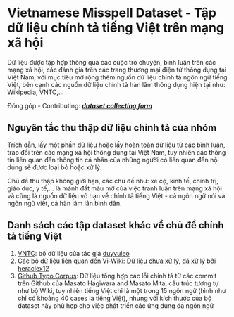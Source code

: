 # Vietnamese Misspell Dataset - Tập dữ liệu chính tả tiếng Việt trên mạng xã hội

Dữ liệu được tập hợp thông qua các cuộc trò chuyện, bình luận trên các mạng xã hội, các đánh giá trên các trang thương mại điện tử thông dụng tại Việt Nam, với mục tiêu mở rộng thêm nguồn dữ liệu chính tả ngôn ngữ tiếng Việt, bên cạnh các nguồn dữ liệu chính tả hàn lâm thông dụng hiện tại như: Wikipedia, VNTC,... 

Đóng góp - Contributing: [___dataset collecting form___](https://forms.gle/11v2TcW7oS3nqeA47)

## Nguyên tắc thu thập dữ liệu chính tả của nhóm
Trích dẫn, lấy một phần dữ liệu hoặc lấy hoàn toàn dữ liệu từ các bình luận, trao đổi trên các mạng xã hội thông dụng tại Việt Nam, tuy nhiên các thông tin liên quan đến thông tin cá nhân của những người có liên quan đến nội dung sẽ được loại bỏ hoặc xử lý.

Chủ đề thu thập không giới hạn, các chủ đề như: xe cộ, kinh tế, chính trị, giáo dục, y tế,... là mảnh đất màu mỡ của việc tranh luận trên mạng xã hội và cũng là nguồn dữ liệu vô hạn về chính tả tiếng Việt - cả ngôn ngữ nói và ngôn ngữ viết, cả hàn lâm lẫn bình dân.

## Danh sách các tập dataset khác về chủ đề chính tả tiếng Việt
1. [VNTC](https://github.com/duyvuleo/VNTC): bộ dữ liệu của tác giả [duyvuleo](https://github.com/duyvuleo)
2. Các bộ dữ liệu liên quan đến Vi-Wiki: [Dữ liệu chưa xử lý](https://dumps.wikimedia.org/viwiki/latest/), đã xử lý bởi [heraclex12](https://github.com/heraclex12/Viwiki-spelling)
3. [Github Typo Corpus](https://github.com/mhagiwara/github-typo-corpus/issues): Dữ liệu tổng hợp các lỗi chính tả từ các commit trên Github của Masato Hagiwara and Masato Mita, cấu trúc tương tự như bộ Wiki, tuy nhiên tiếng Việt chỉ là một trong 15 ngôn ngữ (hình như chỉ có khoảng 40 cases là tiếng Việt), nhưng với kích thước của bộ dataset này phù hợp cho việc phát triển các ứng dụng đa ngôn ngữ
